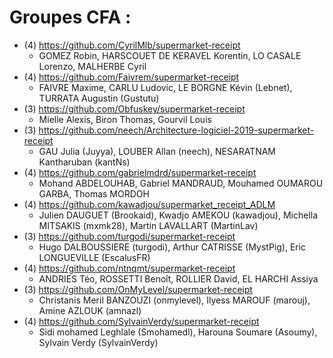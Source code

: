 # Groupes CFA :

* (4) https://github.com/CyrilMlb/supermarket-receipt
  * GOMEZ Robin, HARSCOUET DE KERAVEL Korentin, LO CASALE Lorenzo, MALHERBE Cyril
* (4) https://github.com/Faivrem/supermarket-receipt
  * FAIVRE Maxime, CARLU Ludovic, LE BORGNE Kévin (Lebnet), TURRATA Augustin (Gustutu)
* (3) https://github.com/Obfuskey/supermarket-receipt
  * Mielle Alexis, Biron Thomas, Gourvil Louis
* (3) https://github.com/neech/Architecture-logiciel-2019-supermarket-receipt
  * GAU Julia (Juyya), LOUBER Allan (neech), NESARATNAM Kantharuban (kantNs)
* (4) https://github.com/gabrielmdrd/supermarket-receipt
  * Mohand ABDELOUHAB, Gabriel MANDRAUD, Mouhamed OUMAROU GARBA, Thomas MORDOH
* (4) https://github.com/kawadjou/supermarket_receipt_ADLM
  * Julien DAUGUET (Brookaid), Kwadjo AMEKOU (kawadjou), Michella MITSAKIS (mxmk28), Martin LAVALLART (MartinLav)
* (3) https://github.com/turgodi/supermarket-receipt
  * Hugo DALBOUSSIERE (turgodi), Arthur CATRISSE (MystPig), Eric LONGUEVILLE (EscalusFR)
* (4) https://github.com/ntnqmt/supermarket-receipt
  * ANDRIES Téo, ROSSETTI Benoît, ROLLIER David, EL HARCHI Assiya
* (3) https://github.com/OnMyLevel/supermarket-receipt
  * Christanis Meril BANZOUZI (onmylevel), Ilyess MAROUF (marouj), Amine AZLOUK (amnazl)
* (4) https://github.com/SylvainVerdy/supermarket-receipt
  * Sidi mohamed Leghlale (Smohamedl), Harouna Soumare (Asoumy), Sylvain Verdy (SylvainVerdy)
